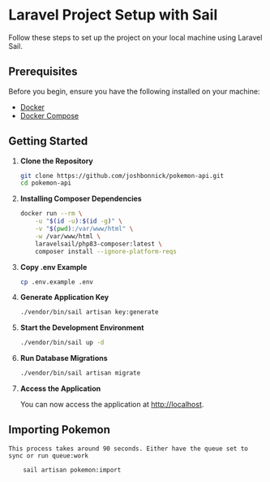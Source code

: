 # Laravel Project Setup with Sail

Follow these steps to set up the project on your local machine using Laravel Sail.

## Prerequisites

Before you begin, ensure you have the following installed on your machine:

- [Docker](https://www.docker.com/get-started)
- [Docker Compose](https://docs.docker.com/compose/install/)

## Getting Started

1. **Clone the Repository**

    ```bash
    git clone https://github.com/joshbonnick/pokemon-api.git
    cd pokemon-api
    ```

2. **Installing Composer Dependencies**

    ```bash
   docker run --rm \
        -u "$(id -u):$(id -g)" \
        -v "$(pwd):/var/www/html" \
        -w /var/www/html \
        laravelsail/php83-composer:latest \
        composer install --ignore-platform-reqs
    ```

3. **Copy .env Example**

    ```bash
    cp .env.example .env
    ```

4. **Generate Application Key**

    ```bash
    ./vendor/bin/sail artisan key:generate
    ```

5. **Start the Development Environment**

    ```bash
    ./vendor/bin/sail up -d
    ```

6. **Run Database Migrations**

    ```bash
    ./vendor/bin/sail artisan migrate
    ```

7. **Access the Application**

   You can now access the application at [http://localhost](http://localhost).

## Importing Pokemon

    This process takes around 90 seconds. Either have the queue set to sync or run queue:work

```bash
    sail artisan pokemon:import
```
